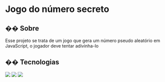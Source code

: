 <h1>Jogo do número secreto</h1>

<h2>�� Sobre</h2>
<p>Esse projeto se trata de um jogo que gera um número pseudo aleatório em JavaScript, o jogador deve tentar adivinha-lo</p>

## �� Tecnologias
<div>
  <img src="https://img.shields.io/badge/HTML-239120?style=for-the-badge&logo=html5&logoColor=white">
  <img src="https://img.shields.io/badge/CSS-239120?&style=for-the-badge&logo=css3&logoColor=white">
  <img src="https://img.shields.io/badge/JavaScript-F7DF1E?style=for-the-badge&logo=javascript&logoColor=black">
</div>
